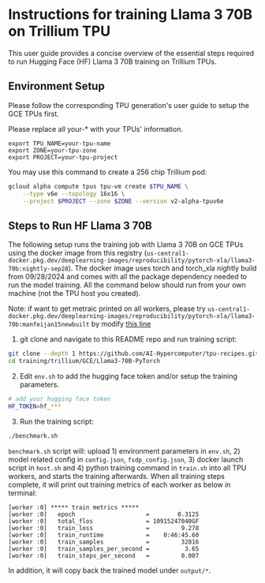 # Instructions for training Llama 3 70B on Trillium TPU

This user guide provides a concise overview of the essential steps required to
run Hugging Face (HF) Llama 3 70B training on Trillium TPUs.

## Environment Setup

Please follow the corresponding TPU generation's user guide to setup the GCE TPUs
first.

Please replace all your-* with your TPUs' information.

```
export TPU_NAME=your-tpu-name
export ZONE=your-tpu-zone
export PROJECT=your-tpu-project
```

You may use this command to create a 256 chip Trillium pod:

```bash
gcloud alpha compute tpus tpu-vm create $TPU_NAME \
    --type v6e --topology 16x16 \
    --project $PROJECT --zone $ZONE --version v2-alpha-tpuv6e
```

## Steps to Run HF Llama 3 70B

The following setup runs the training job with Llama 3 70B on GCE TPUs using
the docker image from this registry
(`us-central1-docker.pkg.dev/deeplearning-images/reproducibility/pytorch-xla/llama3-70b:nightly-sep28`).
The docker image uses torch and torch_xla nightly build from 09/28/2024
and comes with all the package dependency needed to run the model training.
All the command below should run from your own machine (not the TPU host you
created).

Note: if want to get metraic printed on all workers, please try `us-central1-docker.pkg.dev/deeplearning-images/reproducibility/pytorch-xla/llama3-70b:manfeijan15newbuilt` by modify [this line](https://github.com/AI-Hypercomputer/tpu-recipes/blob/af4393a42966a9a1f76b9f270a2e07788e2879ff/training/trillium/Llama3-70B-PyTorch/GCE/host.sh#L3)

1. git clone and navigate to this README repo and run training script:

```bash
git clone --depth 1 https://github.com/AI-Hypercomputer/tpu-recipes.git
cd training/trillium/GCE/Llama3-70B-PyTorch
```

2. Edit `env.sh` to add the hugging face token and/or setup the training parameters.

```bash
# add your hugging face token
HF_TOKEN=hf_***
```

3. Run the training script:

```bash
./benchmark.sh
```

`benchmark.sh` script will: upload 1) environment parameters in `env.sh`, 2)
model related config in `config.json`, `fsdp_config.json`, 3) docker launch
script in `host.sh` and 4) python training command in `train.sh` into all TPU
workers, and starts the training afterwards. When all training steps complete,
it will print out training metrics of each worker as below in terminal:

```
[worker :0] ***** train metrics *****
[worker :0]   epoch                    =        0.3125
[worker :0]   total_flos               = 10915247040GF
[worker :0]   train_loss               =         9.278
[worker :0]   train_runtime            =    0:46:45.60
[worker :0]   train_samples            =         32816
[worker :0]   train_samples_per_second =          3.65
[worker :0]   train_steps_per_second   =         0.007
```

In addition,  it will copy back the trained model under `output/*`.

